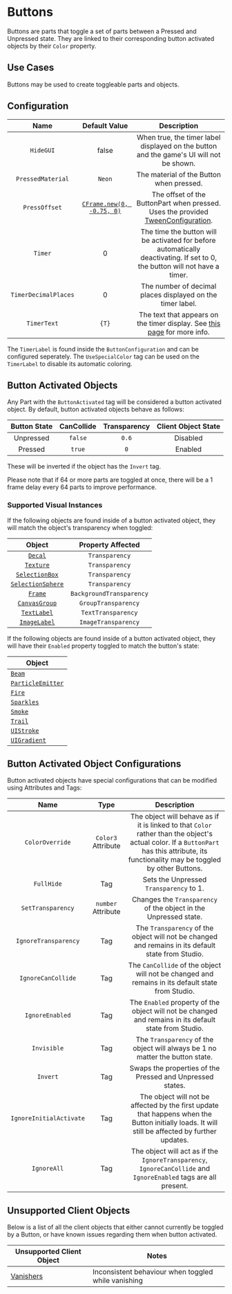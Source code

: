 # Buttons

Buttons are parts that toggle a set of parts between a Pressed and Unpressed state. They are linked to their corresponding button activated objects by their `Color` property.

## Use Cases

Buttons may be used to create toggleable parts and objects.

## Configuration

| Name | Default Value | Description
|:-----:|:-----:|:-----:
| `HideGUI` | false | When true, the timer label displayed on the button and the game's UI will not be shown.
| `PressedMaterial` | `Neon` | The material of the Button when pressed.
| `PressOffset` | [`CFrame.new(0, -0.75, 0)`](https://create.roblox.com/docs/reference/engine/datatypes/CFrame) | The offset of the ButtonPart when pressed. Uses the provided [TweenConfiguration](/docs/global-configurations/tween-configurations.md).
| `Timer` | 0 | The time the button will be activated for before automatically deactivating. If set to 0, the button will not have a timer.
| `TimerDecimalPlaces` | 0 | The number of decimal places displayed on the timer label.
| `TimerText` | `{T}` | The text that appears on the timer display. See [this page](/api/ClientObjects#formatTimerText) for more info.

The `TimerLabel` is found inside the `ButtonConfiguration` and can be configured seperately.
The `UseSpecialColor` tag can be used on the `TimerLabel` to disable its automatic coloring.

## Button Activated Objects

Any Part with the `ButtonActivated` tag will be considered a button activated object. By default, button activated objects behave as follows:

| Button State | CanCollide | Transparency | Client Object State |
|:-----:|:-----:|:-----:|:-----:
| Unpressed | `false` | `0.6` | Disabled |
| Pressed | `true` | `0` | Enabled |

These will be inverted if the object has the `Invert` tag.

Please note that if 64 or more parts are toggled at once, there will be a 1 frame delay every 64 parts to improve performance.

### Supported Visual Instances

If the following objects are found inside of a button activated object, they will match the object's transparency when toggled:

| Object | Property Affected |
|:-----:|:-----:
| [`Decal`](https://create.roblox.com/docs/reference/engine/classes/Decal) | `Transparency` |
| [`Texture`](https://create.roblox.com/docs/reference/engine/classes/Texture) | `Transparency` |
| [`SelectionBox`](https://create.roblox.com/docs/reference/engine/classes/SelectionBox) | `Transparency` |
| [`SelectionSphere`](https://create.roblox.com/docs/reference/engine/classes/SelectionSphere) | `Transparency` |
| [`Frame`](https://create.roblox.com/docs/reference/engine/classes/Frame) | `BackgroundTransparency` |
| [`CanvasGroup`](https://create.roblox.com/docs/reference/engine/classes/CanvasGroup) | `GroupTransparency` |
| [`TextLabel`](https://create.roblox.com/docs/reference/engine/classes/TextLabel) | `TextTransparency` |
| [`ImageLabel`](https://create.roblox.com/docs/reference/engine/classes/ImageLabel) | `ImageTransparency` |

If the following objects are found inside of a button activated object, they will have their `Enabled` property toggled to match the button's state:

| Object |
|---------------------------|
| [`Beam`](https://create.roblox.com/docs/reference/engine/classes/Beam) |
| [`ParticleEmitter`](https://create.roblox.com/docs/reference/engine/classes/ParticleEmitter) |
| [`Fire`](https://create.roblox.com/docs/reference/engine/classes/Fire) |
| [`Sparkles`](https://create.roblox.com/docs/reference/engine/classes/Sparkles) |
| [`Smoke`](https://create.roblox.com/docs/reference/engine/classes/Smoke) |
| [`Trail`](https://create.roblox.com/docs/reference/engine/classes/Trail) |
| [`UIStroke`](https://create.roblox.com/docs/reference/engine/classes/UIStroke) |
| [`UIGradient`](https://create.roblox.com/docs/reference/engine/classes/UIGradient) |

## Button Activated Object Configurations

Button activated objects have special configurations that can be modified using Attributes and Tags:

| Name | Type | Description
|:-----:|:-----:|:-----:
| `ColorOverride` | `Color3` Attribute | The object will behave as if it is linked to that `Color` rather than the object's actual color. If a `ButtonPart` has this attribute, its functionality may be toggled by other Buttons.
| `FullHide` | Tag | Sets the Unpressed `Transparency` to 1.
| `SetTransparency` | `number` Attribute | Changes the `Transparency` of the object in the Unpressed state.
| `IgnoreTransparency` | Tag | The `Transparency` of the object will not be changed and remains in its default state from Studio.
| `IgnoreCanCollide` | Tag | The `CanCollide` of the object will not be changed and remains in its default state from Studio.
| `IgnoreEnabled` | Tag | The `Enabled` property of the object will not be changed and remains in its default state from Studio.
| `Invisible` | Tag | The `Transparency` of the object will always be 1 no matter the button state.
| `Invert` | Tag | Swaps the properties of the Pressed and Unpressed states.
| `IgnoreInitialActivate` | Tag | The object will not be affected by the first update that happens when the Button initially loads. It will still be affected by further updates.
| `IgnoreAll` | Tag | The object will act as if the `IgnoreTransparency`, `IgnoreCanCollide` and `IgnoreEnabled` tags are all present.

## Unsupported Client Objects

Below is a list of all the client objects that either cannot currently be toggled by a Button, or have known issues regarding them when button activated.

| Unsupported Client Object | Notes |
|------------| ------------------|
| [Vanishers](vanishers.md) | Inconsistent behaviour when toggled while vanishing |